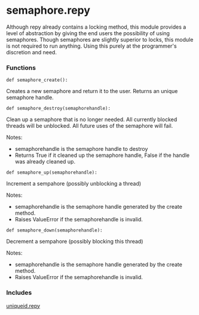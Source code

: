 # semaphore.repy

Although repy already contains a locking method, this module provides a level of abstraction by giving the end users the possibility of using semaphores. Though semaphores are slightly superior to locks, this module is not required to run anything. Using this purely at the programmer's discretion and need.

### Functions

```
def semaphore_create():
```
   Creates a new semaphore and return it to the user. Returns an unique semaphore handle.


```
def semaphore_destroy(semaphorehandle):
```
   Clean up a semaphore that is no longer needed. All currently blocked threads will be unblocked. All future uses of the semaphore will fail.

   Notes: 

   * semaphorehandle is the semaphore handle to destroy
   * Returns True if it cleaned up the semaphore handle, False if the handle was already cleaned up.


```
def semaphore_up(semaphorehandle):
```
   Increment a sempahore (possibly unblocking a thread)

   Notes: 

   * semaphorehandle is the semaphore handle generated by the create method.
   * Raises ValueError if the semaphorehandle is invalid.


```
def semaphore_down(semaphorehandle):
```
   Decrement a sempahore (possibly blocking this thread)

   Notes: 

   * semaphorehandle is the semaphore handle generated by the create method.
   * Raises ValueError if the semaphorehandle is invalid.

### Includes

[uniqueid.repy](uniqueid.repy.md)
